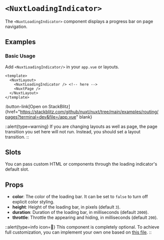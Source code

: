 # `<NuxtLoadingIndicator>`

The `<NuxtLoadingIndicator>` component displays a progress bar on page navigation.

## Examples

### Basic Usage

Add `<NuxtLoadingIndicator/>` in your `app.vue` or layouts.

```vue [app.vue]
<template>
  <NuxtLayout>
    <NuxtLoadingIndicator /> <!-- here -->
    <NuxtPage />
  </NuxtLayout>
</template>
```

:button-link[Open on StackBlitz]{href="https://stackblitz.com/github/nuxt/nuxt/tree/main/examples/routing/pages?terminal=dev&file=/app.vue" blank}

::alert{type=warning}
If you are changing layouts as well as page, the page transition you set here will not run. Instead, you should set a layout transition.
::

## Slots

You can pass custom HTML or components through the loading indicator's default slot.

## Props

- **color**: The color of the loading bar. It can be set to `false` to turn off explicit color styling.
- **height**: Height of the loading bar, in pixels (default `3`).
- **duration**: Duration of the loading bar, in milliseconds (default `2000`).
- **throttle**: Throttle the appearing and hiding, in milliseconds (default `200`).

::alert{type=info icon=🔎}
This component is completely optional. To achieve full customization, you can implement your own one based on [this file](https://github.com/nuxt/nuxt/blob/main/packages/nuxt/src/app/components/nuxt-loading-indicator.ts).
::
